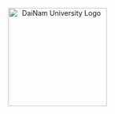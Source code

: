 <p align="center">
        <img src="https://github.com/minhson11/SHA-256/blob/main/giao%20di%E1%BB%87n.png
" alt="DaiNam University Logo" width="200"/>
    </p>
